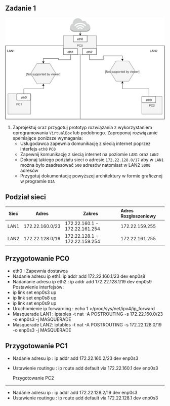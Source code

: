 Zadanie 1
---------

![zadanie 1](zadanie-1.svg)

1. Zaprojektuj oraz przygotuj prototyp rozwiązania z wykorzystaniem oprogramowania ``VirtualBox`` lub podobnego. 
Zaproponuj rozwiązanie spełniające poniższe wymagania:
   * Usługodawca zapewnia domunikację z siecią internet poprzez interfejs ``eth0`` ``PC0``
   * Zapewnij komunikację z siecią internet na poziomie ``LAN1`` oraz ``LAN2``
   * Dokonaj takiego podziału sieci o adresie ``172.22.128.0/17`` aby w ``LAN1`` można było zaadresować ``500`` adresów natomiast w LAN2 ``5000`` adresów    
   * Przygotuj dokumentację powyższej architektury w formie graficznej w programie ``DIA``


  Podział sieci
 --------------
 | Sieć |  Adres   | Zakres | Adres Rozgłoszeniowy   | 
 | --------- |-------------|  --------- |:-------------| 
 |LAN1|172.22.160.0/23|172.22.160.1 - 172.22.161.254|172.22.159.255|
 |LAN2|172.22.128.0/19|172.22.128.1 - 172.22.159.254|172.22.161.255|
 
 Przygotowanie PC0
 ----------
 * eth0 : Zapewnia dostawca
 * Nadanie adresu ip eth1: ip addr add 172.22.160.1/23 dev enp0s8
 * Nadananie adresu ip eth2 : ip addr add 172.22.128.1/19 dev enp0s9
 Postawienie interfejsów:
 * ip link set enp0s3 up
 * ip link set enp0s8 up
 * ip link set enp0s9 up
 * Uruchomienie ip forwarding : echo 1 >/proc/sys/net/ipv4/ip_forward
 * Masquerade LAN1 : iptables -t nat -A POSTROUTING -s 172.22.160.0/23 -o enp0s3 -j MASQUERADE
 * Masquerade LAN2: iptables -t nat -A POSTROUTING -s 172.22.128.0/19 -o enp0s3 -j MASQUERADE
 
  Przygotowanie PC1
 ----------
 * Nadanie adresu ip : ip addr add 172.22.160.2/23 dev enp0s3
 * Ustawienie routingu : ip route add default via 172.22.160.1 dev enp0s3
 
   Przygotowanie PC2
 ----------
 
 * Nadanie adresu ip : ip addr add 172.22.128.2/19 dev enp0s3
 * Ustawienie routingu : ip route add default via 172.22.128.1 dev enp0s3
 
